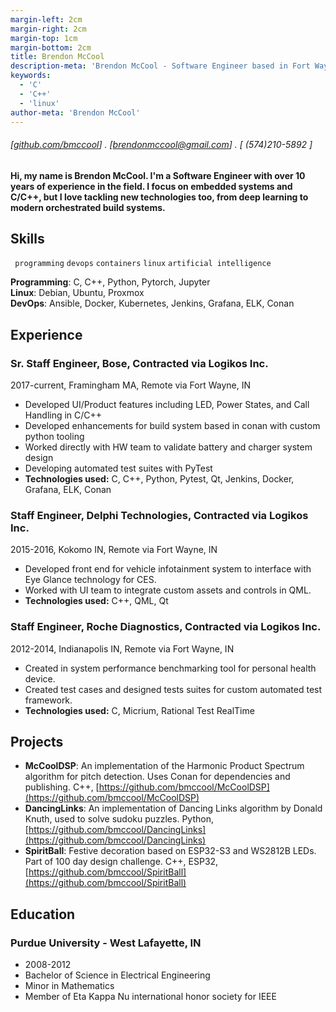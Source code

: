 ```yaml
---
margin-left: 2cm
margin-right: 2cm
margin-top: 1cm
margin-bottom: 2cm
title: Brendon McCool
description-meta: 'Brendon McCool - Software Engineer based in Fort Wayne, IN - Hire Me!'
keywords: 
  - 'C' 
  - 'C++' 
  - 'linux'
author-meta: 'Brendon McCool'
---
```

###### [[github.com/bmccool](https://github.com/bmccool)] . [brendonmccool@gmail.com] . [ (574)210-5892 ]
#### Hi, my name is Brendon McCool.  I'm a Software Engineer with over 10 years of experience in the field.  I focus on embedded systems and C/C++, but I love tackling new technologies too, from deep learning to modern orchestrated build systems.  

## Skills
``` programming```
``` devops ```
``` containers ```
``` linux ```
``` artificial intelligence ```

**Programming**: C, C++, Python, Pytorch, Jupyter  
**Linux**: Debian, Ubuntu, Proxmox  
**DevOps**: Ansible, Docker, Kubernetes, Jenkins, Grafana, ELK, Conan  

## Experience
### Sr. Staff Engineer, Bose, Contracted via Logikos Inc.
2017-current, Framingham MA, Remote via Fort Wayne, IN

- Developed UI/Product features including LED, Power States, and Call Handling in C/C++
- Developed enhancements for build system based in conan with custom python tooling
- Worked directly with HW team to validate battery and charger system design
- Developing automated test suites with PyTest
- **Technologies used:** C, C++, Python, Pytest, Qt, Jenkins, Docker, Grafana, ELK, Conan

### Staff Engineer, Delphi Technologies, Contracted via Logikos Inc.
2015-2016, Kokomo IN, Remote via Fort Wayne, IN

- Developed front end for vehicle infotainment system to interface with Eye Glance technology for CES.
- Worked with UI team to integrate custom assets and controls in QML.
- **Technologies used:** C++, QML, Qt

### Staff Engineer, Roche Diagnostics, Contracted via Logikos Inc.
2012-2014, Indianapolis IN, Remote via Fort Wayne, IN

- Created in system performance benchmarking tool for personal health device.
- Created test cases and designed tests suites for custom automated test framework.
- **Technologies used:** C, Micrium, Rational Test RealTime 

## Projects
- **McCoolDSP**: An implementation of the Harmonic Product Spectrum algorithm for pitch detection.  Uses Conan for dependencies and publishing. C++, [https://github.com/bmccool/McCoolDSP](https://github.com/bmccool/McCoolDSP)
- **DancingLinks**: An implementation of Dancing Links algorithm by Donald Knuth, used to solve sudoku puzzles.  Python, [https://github.com/bmccool/DancingLinks](https://github.com/bmccool/DancingLinks)
- **SpiritBall**: Festive decoration based on ESP32-S3 and WS2812B LEDs.  Part of 100 day design challenge.  C++, ESP32, [https://github.com/bmccool/SpiritBall](https://github.com/bmccool/SpiritBall)

## Education 
### Purdue University - West Lafayette, IN
- 2008-2012
- Bachelor of Science in Electrical Engineering
- Minor in Mathematics
- Member of Eta Kappa Nu international honor society for IEEE
